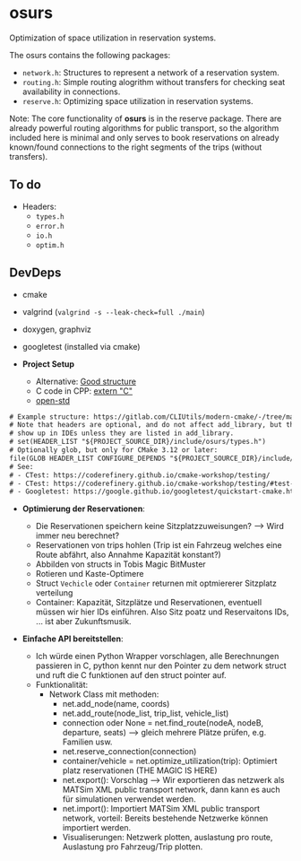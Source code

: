 # osurs

Optimization of space utilization in reservation systems.

The osurs contains the following packages:

- `network.h`: Structures to represent a network of a reservation system.
- `routing.h`: Simple routing alogrithm without transfers for checking seat availability in connections.
- `reserve.h`: Optimizing space utilization in reservation systems.

Note: The core functionality of **osurs** is in the reserve package.
There are already powerful routing algorithms for public transport,
so the algorithm included here is minimal and only serves to book
reservations on already known/found connections to the right segments
of the trips (without transfers).

## To do

- Headers:
  - `types.h`
  - `error.h`
  - `io.h`
  - `optim.h`

## DevDeps

- cmake
- valgrind (`valgrind -s --leak-check=full ./main`)
- doxygen, graphviz
- googletest (installed via cmake)

- **Project Setup**
  - Alternative: [Good structure](https://matgomes.com/integrate-google-test-into-cmake/)
  - C code in CPP: [extern "C"](https://stackoverflow.com/questions/23646595/how-to-use-a-c-file-to-write-a-test-class-in-google-test-instead-of-cpp-file)
  - [open-std](https://www.open-std.org/jtc1/sc22/wg21/docs/papers/2018/p1204r0.html)

```txt
# Example structure: https://gitlab.com/CLIUtils/modern-cmake/-/tree/master/examples/extended-project
# Note that headers are optional, and do not affect add_library, but they will not
# show up in IDEs unless they are listed in add_library.
# set(HEADER_LIST "${PROJECT_SOURCE_DIR}/include/osurs/types.h")
# Optionally glob, but only for CMake 3.12 or later:
file(GLOB HEADER_LIST CONFIGURE_DEPENDS "${PROJECT_SOURCE_DIR}/include/modern/*.h")
# See: 
# - CTest: https://coderefinery.github.io/cmake-workshop/testing/
# - CTest: https://coderefinery.github.io/cmake-workshop/testing/#test-properties-labels-timeout-and-cost
# - Googletest: https://google.github.io/googletest/quickstart-cmake.html
```

- **Optimierung der Reservationen**:

  - Die Reservationen speichern keine Sitzplatzzuweisungen? --> Wird immer neu berechnet?
  - Reservationen von trips hohlen (Trip ist ein Fahrzeug welches eine Route abfährt, also Annahme Kapazität konstant?)
  - Abbilden von structs in Tobis Magic BitMuster
  - Rotieren und Kaste-Optimere
  - Struct `Vechicle` oder `Container` returnen mit optmiererer Sitzplatz verteilung
  - Container: Kapazität, Sitzplätze und Reservationen, eventuell müssen wir hier IDs einführen. Also Sitz poatz und Reservaitons IDs, ... ist aber Zukunftsmusik.

- **Einfache API bereitstellen**:

  - Ich würde einen Python Wrapper vorschlagen, alle Berechnungen passieren in C, python kennt nur den Pointer zu dem network struct und ruft die C funktionen auf den struct pointer auf.
  - Funktionalität:
    - Network Class mit methoden:
      - net.add_node(name, coords)
      - net.add_route(node_list, trip_list, vehicle_list)
      - connection oder None = net.find_route(nodeA, nodeB, departure, seats) --> gleich mehrere Plätze prüfen, e.g. Familien usw.
      - net.reserve_connection(connection)
      - container/vehicle = net.optimize_utilization(trip): Optimiert platz reservationen (THE MAGIC IS HERE)
      - net.export(): Vorschlag --> Wir exportieren das netzwerk als MATSim XML public transport network, dann kann es auch für simulationen verwendet werden.
      - net.import(): Importiert MATSim XML public transport network, vorteil: Bereits bestehende Netzwerke können importiert werden.
      - Visualiserungen: Netzwerk plotten, auslastung pro route, Auslastung pro Fahrzeug/Trip plotten.

